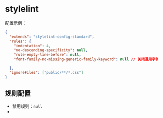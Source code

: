 # stylelint



配置示例：

```json
{
  "extends": "stylelint-config-standard",
  "rules": {
    "indentation": 4,
    "no-descending-specificity": null,
    "rule-empty-line-before": null,
    "font-family-no-missing-generic-family-keyword": null // 关闭通用字体检查

  },
  "ignoreFiles": ["public/**/*.css"]
}
```

## 规则配置

- 禁用规则：`null`
- 